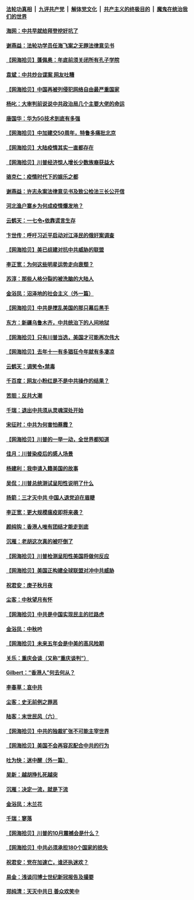 ####  [法轮功真相](../../../../basic/blob/master/README.md?t=10171831) &nbsp;|&nbsp; [九评共产党](../../../../9ping.md/blob/master/README.md?t=10171831) &nbsp;|&nbsp; [解体党文化](../../../../jtdwh.md/blob/master/README.md?t=10171831)  &nbsp;|&nbsp; [共产主义的终极目的](../../../../gczydzjmd.md/blob/master/README.md?t=10171831) &nbsp;|&nbsp; [魔鬼在统治我们的世界](../../../../mgztzwmdsj.md/blob/master/README.md?t=10171831) 

#### [海网：中共早就给拜登挖好坑了](../pages/nsc993/n12482660.md?t=10171831) 

#### [谢燕益：法轮功学员任海飞案之无罪法律意见书](../pages/nsc993/n12482512.md?t=10171831) 

#### [【网海拾贝】蓬佩奥：年底前须关闭所有孔子学院](../pages/nsc993/n12482443.md?t=10171831) 

#### [袁斌：中共炒台谍案 网友吐糟](../pages/nsc993/n12481564.md?t=10171831) 

#### [【网海拾贝】中国再被列侵犯网络自由最严重国家](../pages/nsc993/n12479643.md?t=10171831) 

#### [杨叱：大审判前说说中共政治局几个主要大佬的命运](../pages/nsc993/n12477527.md?t=10171831) 

#### [唐国华：华为5G技术到底有多强](../pages/nsc993/n12477483.md?t=10171831) 

#### [【网海拾贝】中加建交50周年，特鲁多痛批北京](../pages/nsc993/n12476892.md?t=10171831) 

#### [【网海拾贝】大陆疫情其实一直都存在](../pages/nsc993/n12473948.md?t=10171831) 

#### [【网海拾贝】川普经济惊人增长少数族裔获益大](../pages/nsc993/n12471565.md?t=10171831) 

#### [骆克仁：疫情时代下的娱乐之都](../pages/nsc993/n12471312.md?t=10171831) 

#### [谢燕益：许志永案法律意见书及致公检法三长公开信](../pages/nsc993/n12470870.md?t=10171831) 

#### [河北渔户寨乡为何成疫情爆发地？](../pages/nsc993/n12464936.md?t=10171831) 

#### [云鹤天：一七令▪依靠谎言生存](../pages/nsc993/n12470034.md?t=10171831) 

#### [卞世传：呼吁习近平启动对江泽民的俄奸案调查](../pages/nsc993/n12469722.md?t=10171831) 

#### [【网海拾贝】美已组建对抗中共威胁的联盟](../pages/nsc993/n12469018.md?t=10171831) 

#### [李正宽：为何这些明星运势走向衰颓？](../pages/nsc993/n12468730.md?t=10171831) 

#### [苏淳：那些人格分裂的被洗脑的大陆人](../pages/nsc993/n12467858.md?t=10171831) 

#### [金浴凤：沼泽地的社会主义（外一篇）](../pages/nsc993/n12467792.md?t=10171831) 

#### [【网海拾贝】中共是搅乱美国的那只幕后黑手](../pages/nsc993/n12467700.md?t=10171831) 

#### [东方：新疆乌鲁木齐，中共统治下的人间地狱](../pages/nsc993/n12466075.md?t=10171831) 

#### [【网海拾贝】只有川普当选，美国才可能再次伟大](../pages/nsc993/n12466013.md?t=10171831) 

#### [【网海拾贝】去年十一有多猖狂今年就有多凄凉](../pages/nsc993/n12463649.md?t=10171831) 

#### [云鹤天：调笑令▪禁毒](../pages/nsc993/n12462975.md?t=10171831) 

#### [千百度：网友小粉红是不是中共操作的结果？](../pages/nsc993/n12461025.md?t=10171831) 

#### [苦胆：反共大潮](../pages/nsc993/n12459469.md?t=10171831) 

#### [千瑞：退出中共须从灵魂深处开始](../pages/nsc993/n12459437.md?t=10171831) 

#### [宋征时：中共为何害怕蔡霞？](../pages/nsc993/n12459097.md?t=10171831) 

#### [【网海拾贝】川普的一举一动，全世界都知道](../pages/nsc993/n12458825.md?t=10171831) 

#### [佳月：川普染疫后的感人场景](../pages/nsc993/n12456994.md?t=10171831) 

#### [杨建利：我申请入籍美国的故事](../pages/nsc993/n12455635.md?t=10171831) 

#### [吴侃：川普总统测试呈阳性说明了什么](../pages/nsc993/n12451869.md?t=10171831) 

#### [扬箭：三才灭中共 中国人退党迫在眉睫](../pages/nsc993/n12451842.md?t=10171831) 

#### [李正宽：更大规模瘟疫即将来袭？](../pages/nsc993/n12451455.md?t=10171831) 

#### [颜纯钩：香港人唯有团结才能走到底](../pages/nsc993/n12450870.md?t=10171831) 

#### [沉雁：老胡这次真的被吓倒了](../pages/nsc993/n12449796.md?t=10171831) 

#### [【网海拾贝】川普检测呈阳性美国将做何反应](../pages/nsc993/n12449042.md?t=10171831) 

#### [【网海拾贝】美国正构建全球联盟对冲中共威胁](../pages/nsc993/n12446580.md?t=10171831) 

#### [祝君安：庚子秋月夜](../pages/nsc993/n12445870.md?t=10171831) 

#### [尘客：中秋望月有怀](../pages/nsc993/n12444632.md?t=10171831) 

#### [【网海拾贝】中共是中国实现民主的拦路虎](../pages/nsc993/n12443573.md?t=10171831) 

#### [金浴凤：中秋吟](../pages/nsc993/n12441773.md?t=10171831) 

#### [【网海拾贝】未来五年会是中美的高风险期](../pages/nsc993/n12440760.md?t=10171831) 

#### [关乐：重庆会谈（又称“重庆谈判”）](../pages/nsc993/n12437525.md?t=10171831) 

#### [Gilbert：“香港人”何去何从？](../pages/nsc993/n12435894.md?t=10171831) 

#### [李春草：哀中共](../pages/nsc993/n12435874.md?t=10171831) 

#### [尘客：史无前例之罪恶](../pages/nsc993/n12435762.md?t=10171831) 

#### [陆客：末世民风（六）](../pages/nsc993/n12435354.md?t=10171831) 

#### [【网海拾贝】中共的独裁扩张不可能主宰世界](../pages/nsc993/n12435151.md?t=10171831) 

#### [【网海拾贝】美国不会再容忍配合中共的行为](../pages/nsc993/n12433808.md?t=10171831) 

#### [吐为快：迷中醒（外一篇）](../pages/nsc993/n12433585.md?t=10171831) 

#### [吴新：越胡挣扎死越突](../pages/nsc993/n12433562.md?t=10171831) 

#### [沉雁：决定一流，就是下流](../pages/nsc993/n12432128.md?t=10171831) 

#### [金浴凤：木兰花](../pages/nsc993/n12432124.md?t=10171831) 

#### [千瑞：寥落](../pages/nsc993/n12432071.md?t=10171831) 

#### [【网海拾贝】川普的10月震撼会是什么？](../pages/nsc993/n12431624.md?t=10171831) 

#### [【网海拾贝】中共必须承担180个国家的损失](../pages/nsc993/n12428893.md?t=10171831) 

#### [祝君安：党在加速亡，谁还执迷欢？](../pages/nsc993/n12428652.md?t=10171831) 

#### [易金：浅谈闫博士世纪新冠报告及撮要](../pages/nsc993/n12426822.md?t=10171831) 

#### [郑纯清：天灭中共日 善众欢笑中](../pages/nsc993/n12426784.md?t=10171831) 

